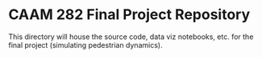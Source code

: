 CAAM 282 Final Project Repository
=================================

This directory will house the source code, data viz notebooks, etc. for the
final project (simulating pedestrian dynamics).
